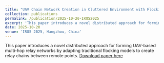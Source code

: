 ```yaml
---
title: "UAV Chain Network Creation in Cluttered Environment with Flocking Rules and Routing Data"
collection: publications
permalink: /publication/2025-10-20-IROS2025
excerpt: 'This paper introduces a novel distributed approach for forming UAV-based multi-hop relay networks by adapting traditional flocking models to create relay chains between remote points.'
date: 2025-10-20
venue: 'IROS 2025, Hangzhou, China'
---
```


This paper introduces a novel distributed approach for forming UAV-based multi-hop relay networks by adapting traditional flocking models to create relay chains between remote points.
[Download paper here](https://theotimebalaguer.github.io/files/IROS_2025_BALAGUER_camera_ready.pdf)
